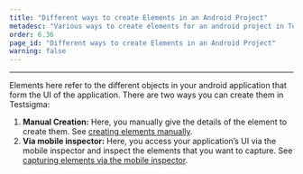 ```yaml
---
title: "Different ways to create Elements in an Android Project"
metadesc: "Various ways to create elements for an android project in Testsigma."
order: 6.36
page_id: "Different ways to create Elements in an Android Project"
warning: false
---
```


---

Elements here refer to the different objects in your android application that form the UI of the application. There are two ways you can create them in Testsigma:

1. **Manual Creation:** Here, you manually give the details of the element to create them. See [creating elements manually](https://testsigma.com/docs/elements/android-apps/create-manually/).
2. **Via mobile inspector:** Here, you access your application’s UI via the mobile inspector and inspect the elements that you want to capture. See [capturing elements via the mobile inspector](https://testsigma.com/docs/elements/android-apps/capture-single-element/).
